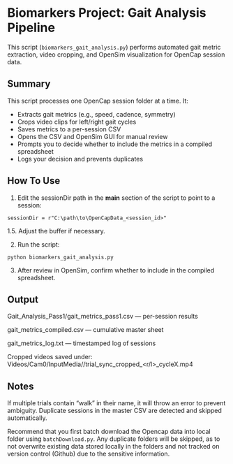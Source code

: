 # Biomarkers Project: Gait Analysis Pipeline

This script (`biomarkers_gait_analysis.py`) performs automated gait metric extraction, video cropping, and OpenSim visualization for OpenCap session data.

## Summary
This script processes one OpenCap session folder at a time. It:
- Extracts gait metrics (e.g., speed, cadence, symmetry)
- Crops video clips for left/right gait cycles
- Saves metrics to a per-session CSV
- Opens the CSV and OpenSim GUI for manual review
- Prompts you to decide whether to include the metrics in a compiled spreadsheet
- Logs your decision and prevents duplicates

## How To Use
1. Edit the sessionDir path in the __main__ section of the script to point to a session:
```
sessionDir = r"C:\path\to\OpenCapData_<session_id>"
```

1.5. Adjust the buffer if necessary. 

2. Run the script: 
```
python biomarkers_gait_analysis.py
```

3. After review in OpenSim, confirm whether to include in the compiled spreadsheet.

## Output
Gait_Analysis_Pass1/gait_metrics_pass1.csv — per-session results

gait_metrics_compiled.csv — cumulative master sheet

gait_metrics_log.txt — timestamped log of sessions

Cropped videos saved under:
Videos/Cam0/InputMedia/<trial>/trial_sync_cropped_<r/l>_cycleX.mp4

## Notes
If multiple trials contain “walk” in their name, it will throw an error to prevent ambiguity.
Duplicate sessions in the master CSV are detected and skipped automatically.

Recommend that you first batch download the Opencap data into local folder using `batchDownload.py`. Any duplicate folders will be skipped, as to not overwrite existing data stored locally in the folders and not tracked on version control (Github) due to the sensitive information.



